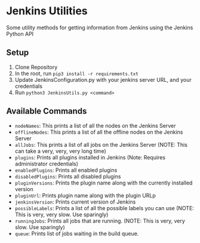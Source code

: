 # Jenkins Utilities
Some utility methods for getting information from Jenkins using the Jenkins Python API

## Setup

1. Clone Repository
2. In the root, run `pip3 install -r requirements.txt`
3. Update JenkinsConfiguration.py with your jenkins server URL, and your credentials
4. Run `python3 JenkinsUtils.py <command>`

## Available Commands

* `nodeNames`:  This prints a list of all the nodes on the Jenkins Server
* `offlineNodes`: This prints a list of all the offline nodes on the Jenkins Server
* `allJobs`: This prints a list of all jobs on the Jenkins Server (NOTE: This can take a very, very, very long time)
* `plugins`: Prints all plugins installed in Jenkins (Note: Requires administrator credentials)
* `enabledPlugins`: Prints all enabled plugins
* `disabledPlugins`: Prints all disabled plugins
* `pluginVersions`: Prints the plugin name along with the currently installed version
* `pluginUrl`: Prints plugin name along with the plugin URLp
* `jenkinsVersion`: Prints current version of Jenkins
* `possibleLabels`: Prints a list of all the possible labels you can use (NOTE: This is very, very slow. Use sparingly)
* `runningJobs`: Prints all jobs that are running. (NOTE: This is very, very slow. Use sparingly)
* `queue`: Prints list of jobs waiting in the build queue.